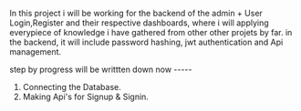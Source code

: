 In this project i will be working for the backend of the admin + User Login,Register and their respective dashboards, where i will applying everypiece of knowledge i have gathered from other other projets by far. in the backend, it will include password hashing, jwt authentication and Api management.

step by progress will be writtten down now -----

1. Connecting the Database.
2. Making Api's for Signup & Signin. 